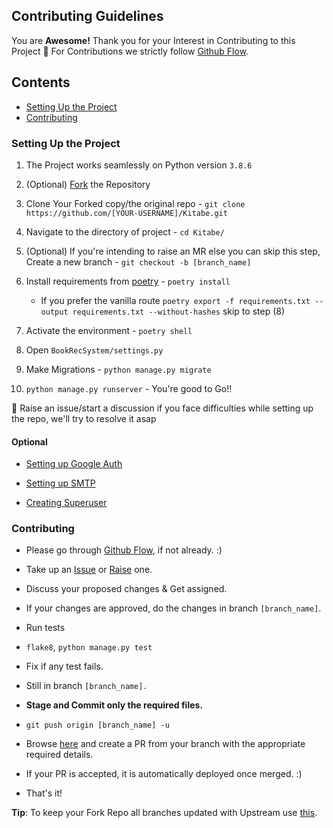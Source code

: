 ## Contributing Guidelines

You are **Awesome!** Thank you for your Interest in Contributing to this Project 🤗
For Contributions we strictly follow [Github Flow](https://guides.github.com/introduction/flow/).

## Contents

- [Setting Up the Project](#user-content-setting-up-the-project)
- [Contributing](#user-content-contributing)

### Setting Up the Project

1. The Project works seamlessly on Python version `3.8.6`

2. (Optional) [Fork](https://docs.github.com/en/github/getting-started-with-github/fork-a-repo#fork-an-example-repository) the Repository

3. Clone Your Forked copy/the original repo - `git clone https://github.com/[YOUR-USERNAME]/Kitabe.git`

4.  Navigate to the directory of project -  `cd Kitabe/`


5. (Optional) If you're intending to raise an MR else you can skip this step, Create a new branch -  `git checkout -b [branch_name]`

6. Install requirements from [poetry](https://python-poetry.org/docs/#installation) - `poetry install`
    - If you prefer the vanilla route `poetry export -f requirements.txt --output requirements.txt --without-hashes` skip to step (8)


7. Activate the environment -  `poetry shell`

8. Open `BookRecSystem/settings.py`

9. Make Migrations - `python manage.py migrate`

10. `python manage.py runserver` - You're good to Go!!

📝 Raise an issue/start a discussion if you face difficulties while setting up the repo, we'll try to resolve it asap
#### Optional

- [Setting up Google Auth](https://django-allauth.readthedocs.io/en/latest/installation.html)

- [Setting up SMTP](https://youtu.be/-tyBEsHSv7w)

- [Creating Superuser](https://www.geeksforgeeks.org/how-to-create-superuser-in-django/)

### Contributing

- Please go through [Github Flow](https://guides.github.com/introduction/flow/), if not already. :)

- Take up an [Issue](https://github.com/Praful932/Kitabe/issues) or [Raise](https://github.com/Praful932/Kitabe/issues/new) one.

- Discuss your proposed changes & Get assigned.

- If your changes are approved, do the changes in branch `[branch_name]`.

- Run tests

- `flake8`, `python manage.py test`

- Fix if any test fails.

- Still in branch `[branch_name].`

- **Stage and Commit only the required files.**

- `git push origin [branch_name] -u`

- Browse [here](https://github.com/Praful932/Kitabe) and create a PR from your branch with the appropriate required details.

- If your PR is accepted, it is automatically deployed once merged. :)

- That's it!

**Tip**: To keep your Fork Repo all branches updated with Upstream use [this](https://upriver.github.io/).

